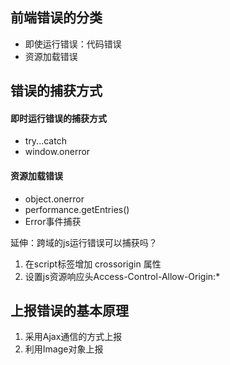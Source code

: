 ## 前端错误的分类

- 即使运行错误：代码错误
- 资源加载错误



## 错误的捕获方式

#### 即时运行错误的捕获方式

- try...catch
- window.onerror

#### 资源加载错误

- object.onerror
- performance.getEntries()
- Error事件捕获



延伸：跨域的js运行错误可以捕获吗？

1. 在script标签增加 crossorigin 属性
2. 设置js资源响应头Access-Control-Allow-Origin:*



## 上报错误的基本原理

1. 采用Ajax通信的方式上报
2. 利用Image对象上报





